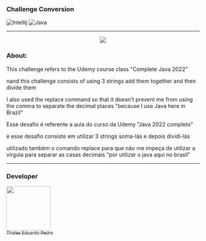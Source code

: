 ### Challenge Conversion
![Intellij](https://img.shields.io/badge/IntelliJ_IDEA-000000.svg?style=for-the-badge&logo=intellij-idea&logoColor=white)
![Java](https://img.shields.io/badge/Java-ED8B00?style=for-the-badge&logo=openjdk&logoColor=white)

---

<p align="center">
<img src="https://img.shields.io/badge/Status-Complete-green20%25">
</p>

### About:

This challenge refers to the Udemy course class "Complete Java 2022"

nand this challenge consists of using 3 strings add them together and then divide them 

I also used the replace command so that it doesn't prevent me from using the comma to separate the decimal places "because I use Java here in Brazil"



Esse desafio é referente a aula do curso da Udemy "Java 2022 completo"

e esse desafio consiste em utilizar 3 strings soma-lás e depois dividi-lás

utilizado também o comando replace para que não me impeça de utilizar a virgula para separar as casas decimais "por utilizar o java aqui no brasil"

---

### Developer

 [<img loading="lazy" src="https://avatars.githubusercontent.com/u/89024257?v=4" width=115><br><sub>Thales Eduardo Pedro</sub>](https://github.com/thales32k0)
 

